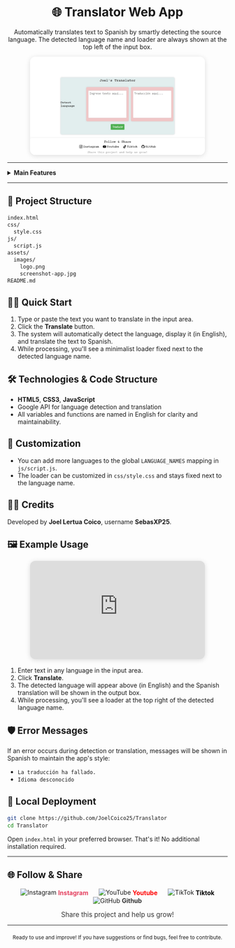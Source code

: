 <div align="center">
  <h1>🌐 Translator Web App</h1>
  <p>Automatically translates text to Spanish by smartly detecting the source language. The detected language name and loader are always shown at the top left of the input box.</p>
  <img src="./assets/images/screenshot-app.jpg" alt="App screenshot" width="400" style="border-radius:12px;box-shadow:0 2px 12px #0002;">
</div>

---

<details>
<summary><strong>Main Features</strong></summary>

- 🚀 Automatic input language detection (Google API)
- 📝 Instant translation to Spanish from any supported language
- 💡 Simple and minimalist interface
- ⏳ Fixed loader next to the detected language name
- 🌍 Shows detected language in readable English names

</details>

---

## 📁 Project Structure

```text
index.html
css/
  style.css
js/
  script.js
assets/
  images/
    logo.png
    screenshot-app.jpg
README.md
```

## 🧑‍💻 Quick Start

1. Type or paste the text you want to translate in the input area.
2. Click the <strong>Translate</strong> button.
3. The system will automatically detect the language, display it (in English), and translate the text to Spanish.
4. While processing, you'll see a minimalist loader fixed next to the detected language name.

## 🛠️ Technologies & Code Structure

- <strong>HTML5</strong>, <strong>CSS3</strong>, <strong>JavaScript</strong>
- Google API for language detection and translation
- All variables and functions are named in English for clarity and maintainability.

## 🎨 Customization

- You can add more languages to the global <code>LANGUAGE_NAMES</code> mapping in <code>js/script.js</code>.
- The loader can be customized in <code>css/style.css</code> and stays fixed next to the language name.

## 👨‍💻 Credits

Developed by <b>Joel Lertua Coico</b>, username <b>SebasXP25</b>.

## 🖼️ Example Usage

<div align="center">
  <iframe width="400" height="225" src="https://www.youtube.com/embed/uk2Mzm_V8IA?rel=0" title="Demo Translator" frameborder="0" allowfullscreen style="border-radius:12px;box-shadow:0 2px 12px #0002;"></iframe>
</div>


1. Enter text in any language in the input area.
2. Click <strong>Translate</strong>.
3. The detected language will appear above (in English) and the Spanish translation will be shown in the output box.
4. While processing, you'll see a loader at the top right of the detected language name.

## 🛡️ Error Messages

If an error occurs during detection or translation, messages will be shown in Spanish to maintain the app's style:

- <code>La traducción ha fallado.</code>
- <code>Idioma desconocido</code>

## 🚀 Local Deployment

```bash
git clone https://github.com/JoelCoico25/Translator
cd Translator
```

Open <code>index.html</code> in your preferred browser. That's it! No additional installation required.

---

## 🌐 Follow & Share

<div align="center">
  <a href="https://www.instagram.com/j.lertua2019/" target="_blank" title="Instagram" style="margin:0 10px; text-decoration:none;">
    <img src="https://cdn.jsdelivr.net/gh/simple-icons/simple-icons/icons/instagram.svg" alt="Instagram" width="28" style="vertical-align:middle;"> <span style="vertical-align:middle; font-weight:bold; color:#E4405F;">Instagram</span>
  </a>
  <a href="https://www.youtube.com/@SebasXP25" target="_blank" title="YouTube" style="margin:0 10px; text-decoration:none;">
    <img src="https://cdn.jsdelivr.net/gh/simple-icons/simple-icons/icons/youtube.svg" alt="YouTube" width="28" style="vertical-align:middle;"> <span style="vertical-align:middle; font-weight:bold; color:#FF0000;">Youtube</span>
  </a>
  <a href="https://www.tiktok.com/@sebasxp25" target="_blank" title="TikTok" style="margin:0 10px; text-decoration:none;">
    <img src="https://cdn.jsdelivr.net/gh/simple-icons/simple-icons/icons/tiktok.svg" alt="TikTok" width="28" style="vertical-align:middle;"> <span style="vertical-align:middle; font-weight:bold; color:#000;">Tiktok</span>
  </a>
  <a href="https://github.com/JoelCoico25" target="_blank" title="GitHub" style="margin:0 10px; text-decoration:none;">
    <img src="https://cdn.jsdelivr.net/gh/simple-icons/simple-icons/icons/github.svg" alt="GitHub" width="28" style="vertical-align:middle;"> <span style="vertical-align:middle; font-weight:bold; color:#333;">Github</span>
  </a>
  <div style="margin-top:14px; font-size:0.95rem; color:#333;">Share this project and help us grow!</div>
</div>

---

<div align="center">
  <sub>Ready to use and improve! If you have suggestions or find bugs, feel free to contribute.</sub>
</div>

